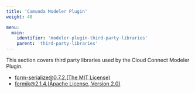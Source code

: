 ```yaml
---
title: 'Camunda Modeler Plugin'
weight: 40

menu:
  main:
    identifier: 'modeler-plugin-third-party-libraries'
    parent: 'third-party-libraries'
---
```


This section covers third party libraries used by the Cloud Connect Modeler Plugin.

- form-serialize@0.7.2,[(The MIT License)](http://opensource.org/licenses/MIT)
- formik@2.1.4,[(Apache License, Version 2.0)](https://www.apache.org/licenses/LICENSE-2.0.txt)